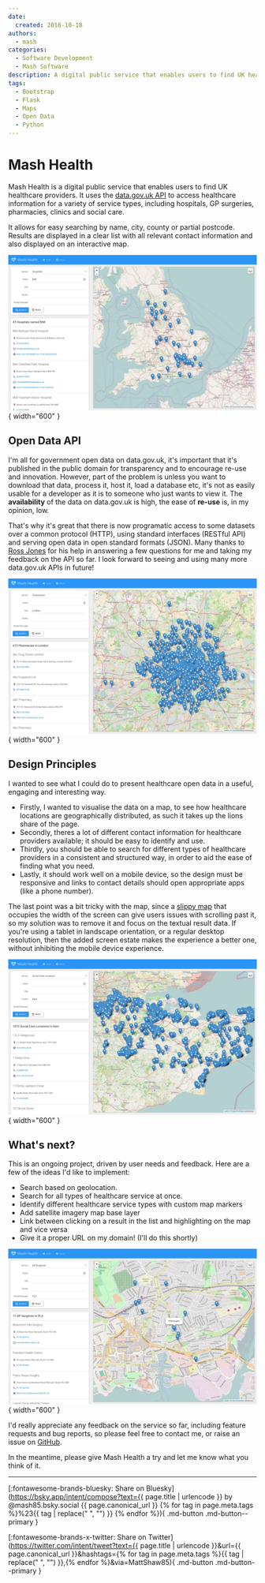 ```yaml
---
date:
  created: 2016-10-18
authors:
  - mash
categories:
  - Software Development
  - Mash Software
description: A digital public service that enables users to find UK healthcare providers.
tags:
  - Bootstrap
  - Flask
  - Maps
  - Open Data
  - Python
---
```


# Mash Health

Mash Health is a digital public service that enables users to find UK healthcare providers. It uses the [data.gov.uk API](https://data.gov.uk/data/api/health) to access healthcare information for a variety of service types, including hospitals, GP surgeries, pharmacies, clinics and social care.

<!-- more -->

It allows for easy searching by name, city, county or partial postcode. Results are displayed in a clear list with all relevant contact information and also displayed on an interactive map.

![Hospitals named "BMI"](../../assets/images/health-hospitals.png){ width="600" }

## Open Data API

I'm all for government open data on data.gov.uk, it's important that it's published in the public domain for transparency and to encourage re-use and innovation. However, part of the problem is unless you want to download that data, process it, host it, load a database etc, it's not as easily usable for a developer as it is to someone who just wants to view it. The **availability** of the data on data.gov.uk is high, the ease of **re-use** is, in my opinion, low.

That's why it's great that there is now programatic access to some datasets over a common protocol (HTTP), using standard interfaces (RESTful API) and serving open data in open standard formats (JSON). Many thanks to [Ross Jones](https://mastodon.social/@rossjones) for his help in answering a few questions for me and taking my feedback on the API so far. I look forward to seeing and using many more data.gov.uk APIs in future!

![Pharmacies in London](../../assets/images/health-pharmacies.png){ width="600" }

## Design Principles

I wanted to see what I could do to present healthcare open data in a useful, engaging and interesting way.

- Firstly, I wanted to visualise the data on a map, to see how healthcare locations are geographically distributed, as such it takes up the lions share of the page.
- Secondly, theres a lot of different contact information for healthcare providers available; it should be easy to identify and use.
- Thirdly, you should be able to search for different types of healthcare providers in a consistent and structured way, in order to aid the ease of finding what you need.
- Lastly, it should work well on a mobile device, so the design must be responsive and links to contact details should open appropriate apps (like a phone number).

The last point was a bit tricky with the map, since a [slippy map](https://wiki.openstreetmap.org/wiki/Slippy_map) that occupies the width of the screen can give users issues with scrolling past it, so my solution was to remove it and focus on the textual result data. If you're using a tablet in landscape orientation, or a regular desktop resolution, then the added screen estate makes the experience a better one, without inhibiting the mobile device experience.

![Social Care in Kent](../../assets/images/health-social-care.png){ width="600" }

## What's next?

This is an ongoing project, driven by user needs and feedback. Here are a few of the ideas I'd like to implement:

- Search based on geolocation.
- Search for all types of healthcare service at once.
- Identify different healthcare service types with custom map markers
- Add satellite imagery map base layer
- Link between clicking on a result in the list and highlighting on the map and vice versa
- Give it a proper URL on my domain! (I'll do this shortly)

![GP Surgeries in the PL4 postcode](../../assets/images/health-gp.png){ width="600" }

I'd really appreciate any feedback on the service so far, including feature requests and bug reports, so please feel free to contact me, or raise an issue on [GitHub](https://github.com/MashSoftware/health).

In the meantime, please give Mash Health a try and let me know what you think of it.

---

[:fontawesome-brands-bluesky: Share on Bluesky](https://bsky.app/intent/compose?text={{ page.title | urlencode }} by @mash85.bsky.social {{ page.canonical_url }} {% for tag in page.meta.tags %}%23{{ tag | replace(" ", "") }} {% endfor %}){ .md-button .md-button--primary }

[:fontawesome-brands-x-twitter: Share on Twitter](https://twitter.com/intent/tweet?text={{ page.title | urlencode }}&url={{ page.canonical_url }}&hashtags={% for tag in page.meta.tags %}{{ tag | replace(" ", "") }},{% endfor %}&via=MattShaw85){ .md-button .md-button--primary }
